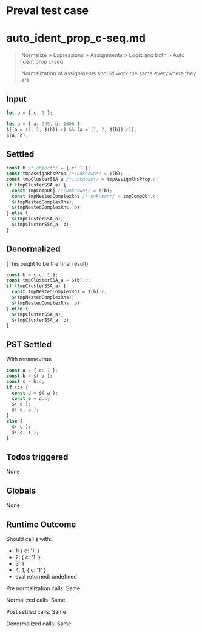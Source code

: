 # Preval test case

# auto_ident_prop_c-seq.md

> Normalize > Expressions > Assignments > Logic and both > Auto ident prop c-seq
>
> Normalization of assignments should work the same everywhere they are

## Input

`````js filename=intro
let b = { c: 1 };

let a = { a: 999, b: 1000 };
$((a = (1, 2, $(b)).c) && (a = (1, 2, $(b)).c));
$(a, b);
`````


## Settled


`````js filename=intro
const b /*:object*/ = { c: 1 };
const tmpAssignRhsProp /*:unknown*/ = $(b);
const tmpClusterSSA_a /*:unknown*/ = tmpAssignRhsProp.c;
if (tmpClusterSSA_a) {
  const tmpCompObj /*:unknown*/ = $(b);
  const tmpNestedComplexRhs /*:unknown*/ = tmpCompObj.c;
  $(tmpNestedComplexRhs);
  $(tmpNestedComplexRhs, b);
} else {
  $(tmpClusterSSA_a);
  $(tmpClusterSSA_a, b);
}
`````


## Denormalized
(This ought to be the final result)

`````js filename=intro
const b = { c: 1 };
const tmpClusterSSA_a = $(b).c;
if (tmpClusterSSA_a) {
  const tmpNestedComplexRhs = $(b).c;
  $(tmpNestedComplexRhs);
  $(tmpNestedComplexRhs, b);
} else {
  $(tmpClusterSSA_a);
  $(tmpClusterSSA_a, b);
}
`````


## PST Settled
With rename=true

`````js filename=intro
const a = { c: 1 };
const b = $( a );
const c = b.c;
if (c) {
  const d = $( a );
  const e = d.c;
  $( e );
  $( e, a );
}
else {
  $( c );
  $( c, a );
}
`````


## Todos triggered


None


## Globals


None


## Runtime Outcome


Should call `$` with:
 - 1: { c: '1' }
 - 2: { c: '1' }
 - 3: 1
 - 4: 1, { c: '1' }
 - eval returned: undefined

Pre normalization calls: Same

Normalized calls: Same

Post settled calls: Same

Denormalized calls: Same
